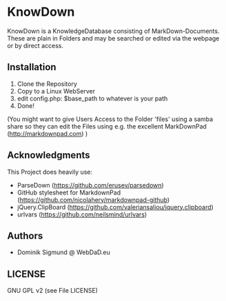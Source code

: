 # KnowDown

KnowDown is a KnowledgeDatabase consisting of MarkDown-Documents.
These are plain in Folders and may be searched or edited via the webpage or by direct access.

## Installation
1. Clone the Repository
2. Copy to a Linux WebServer
3. edit config.php: $base_path to whatever is your path
4. Done!

(You might want to give Users Access to the Folder 'files' using a samba share so they can edit the Files using e.g. the excellent MarkDownPad (http://markdownpad.com) )

## Acknowledgments
This Project does heavily use:
- ParseDown (https://github.com/erusev/parsedown)
- GitHub stylesheet for MarkdownPad (https://github.com/nicolahery/markdownpad-github)
- jQuery.ClipBoard (https://github.com/valeriansaliou/jquery.clipboard)
- urlvars (https://github.com/neilsmind/urlvars)

## Authors
- Dominik Sigmund @ WebDaD.eu

## LICENSE
GNU GPL v2 (see File LICENSE)